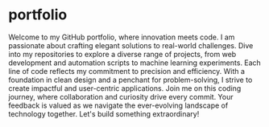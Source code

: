 # portfolio

Welcome to my GitHub portfolio, where innovation meets code. I am passionate about crafting elegant solutions to real-world challenges. Dive into my repositories to explore a diverse range of projects, from web development and automation scripts to machine learning experiments. Each line of code reflects my commitment to precision and efficiency. With a foundation in clean design and a penchant for problem-solving, I strive to create impactful and user-centric applications. Join me on this coding journey, where collaboration and curiosity drive every commit. Your feedback is valued as we navigate the ever-evolving landscape of technology together. Let's build something extraordinary!

